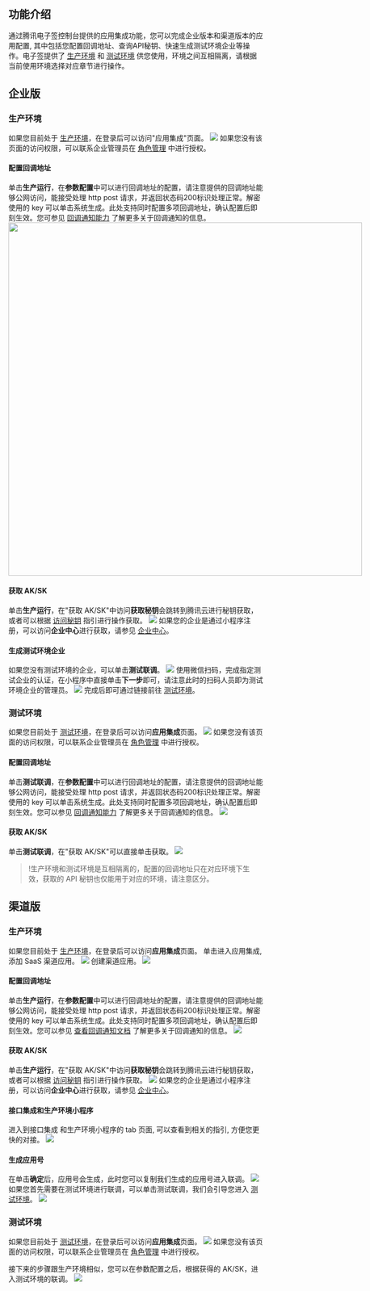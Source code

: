 ## 功能介绍
通过腾讯电子签控制台提供的应用集成功能，您可以完成企业版本和渠道版本的应用配置, 其中包括您配置回调地址、查询API秘钥、快速生成测试环境企业等操作。电子签提供了 [生产环境](https://ess.tencent.cn) 和 [测试环境](https://beta.ess.tencent.cn) 供您使用，环境之间互相隔离，请根据当前使用环境选择对应章节进行操作。

## 企业版
### 生产环境
如果您目前处于 [生产环境](https://ess.tencent.cn)，在登录后可以访问"应用集成"页面。
![](https://qcloudimg.tencent-cloud.cn/raw/a729a358ea747f9e55f5a787cd5e7308.png)
如果您没有该页面的访问权限，可以联系企业管理员在 [角色管理](https://ess.tencent.cn/role-mgr) 中进行授权。

#### 配置回调地址
单击**生产运行**，在**参数配置**中可以进行回调地址的配置，请注意提供的回调地址能够公网访问，能接受处理 http post 请求，并返回状态码200标识处理正常。解密使用的 key 可以单击系统生成。此处支持同时配置多项回调地址，确认配置后即刻生效。您可参见 [回调通知能力](https://cloud.tencent.com/document/product/1323/78321) 了解更多关于回调通知的信息。
<img style="width:700px; max-width: inherit;" src="https://qcloudimg.tencent-cloud.cn/raw/5121e732a47875749879a6584e5b1036.png" />

#### 获取 AK/SK
单击**生产运行**，在"获取 AK/SK"中访问**获取秘钥**会跳转到腾讯云进行秘钥获取，或者可以根据 [访问秘钥](https://cloud.tencent.com/document/product/598/40487) 指引进行操作获取。
![](https://qcloudimg.tencent-cloud.cn/raw/36df43981b8daaf10b5e6824502960a9.png) 
如果您的企业是通过小程序注册，可以访问**企业中心**进行获取，请参见 [企业中心](https://cloud.tencent.com/document/product/1323/71830#api-.E5.AF.86.E9.92.A5.E6.9F.A5.E8.AF.A2)。

#### 生成测试环境企业
如果您没有测试环境的企业，可以单击**测试联调**。
![](https://qcloudimg.tencent-cloud.cn/raw/c5039288fa811347f02bb34d0975f780.png)
使用微信扫码，完成指定测试企业的认证，在小程序中直接单击**下一步**即可，请注意此时的扫码人员即为测试环境企业的管理员。
![](https://qcloudimg.tencent-cloud.cn/raw/6071b05f81f7d10fd41f3733fe41ad28.png)
完成后即可通过链接前往 [测试环境](https://beta.ess.tencent.cn)。

### 测试环境
如果您目前处于 [测试环境](https://beta.ess.tencent.cn)，在登录后可以访问**应用集成**页面。
![](https://qcloudimg.tencent-cloud.cn/raw/14eaff1a83923d098d351615efa5483f.png)
如果您没有该页面的访问权限，可以联系企业管理员在 [角色管理](https://beta.ess.tencent.cn/role-mgr) 中进行授权。

#### 配置回调地址
单击**测试联调**，在**参数配置**中可以进行回调地址的配置，请注意提供的回调地址能够公网访问，能接受处理 http post 请求，并返回状态码200标识处理正常。解密使用的 key 可以单击系统生成。此处支持同时配置多项回调地址，确认配置后即刻生效。您可以参见 [回调通知能力](https://cloud.tencent.com/document/product/1323/78321) 了解更多关于回调通知的信息。
![](https://qcloudimg.tencent-cloud.cn/raw/62e05bc7333ad58961399546d4c6d6a3.png)

#### 获取 AK/SK
单击**测试联调**，在"获取 AK/SK"可以直接单击获取。
![](https://qcloudimg.tencent-cloud.cn/raw/cfe8256eb74d41328dea6c0164bd5279.png)
>!生产环境和测试环境是互相隔离的，配置的回调地址只在对应环境下生效，获取的 API 秘钥也仅能用于对应的环境，请注意区分。

## 渠道版

### 生产环境
如果您目前处于 [生产环境](https://ess.tencent.cn)，在登录后可以访问**应用集成**页面。
单击进入应用集成, 添加 SaaS 渠道应用。
![](https://qcloudimg.tencent-cloud.cn/raw/99129bfb9e78188b3f2b50b5febfdc99.png)
创建渠道应用。
![](https://qcloudimg.tencent-cloud.cn/raw/d0a468b621f725f5c49a2a27fa133f64.png)

#### 配置回调地址
单击**生产运行**，在**参数配置**中可以进行回调地址的配置，请注意提供的回调地址能够公网访问，能接受处理 http post 请求，并返回状态码200标识处理正常。解密使用的 key 可以单击系统生成。此处支持同时配置多项回调地址，确认配置后即刻生效。您可以参见 [查看回调通知文档](https://doc.weixin.qq.com/doc/w3_AKgAhgboACg22weN427SE2xYeTpGO?scode=AJEAIQdfAAo481wkB5AKgAhgboACg) 了解更多关于回调通知的信息。
![](https://qcloudimg.tencent-cloud.cn/raw/2736e83c2c14f9c77bcccdc933f08c97.png)

#### 获取 AK/SK
单击**生产运行**，在"获取 AK/SK"中访问**获取秘钥**会跳转到腾讯云进行秘钥获取，或者可以根据 [访问秘钥](https://cloud.tencent.com/document/product/598/40487) 指引进行操作获取。
![](https://qcloudimg.tencent-cloud.cn/raw/36df43981b8daaf10b5e6824502960a9.png) 
如果您的企业是通过小程序注册，可以访问**企业中心**进行获取，请参见 [企业中心](https://cloud.tencent.com/document/product/1323/71830#api-.E5.AF.86.E9.92.A5.E6.9F.A5.E8.AF.A2)。

#### 接口集成和生产环境小程序
进入到接口集成 和生产环境小程序的 tab 页面, 可以查看到相关的指引, 方便您更快的对接。
![](https://qcloudimg.tencent-cloud.cn/raw/ea7940abd8586a953d9e6b4dc7767fc2.png)

#### 生成应用号
在单击**确定**后，应用号会生成，此时您可以复制我们生成的应用号进入联调。
![](https://qcloudimg.tencent-cloud.cn/raw/c2e485929d6da6f1da27b8522ab76ff7.png)
如果您首先需要在测试环境进行联调，可以单击测试联调，我们会引导您进入 [测试环境](https://beta.ess.tencent.cn)。
![](https://qcloudimg.tencent-cloud.cn/raw/864fa154fdd83b486d713916db6e00d5.png)

### 测试环境
如果您目前处于 [测试环境](https://beta.ess.tencent.cn)，在登录后可以访问**应用集成**页面。
![](https://qcloudimg.tencent-cloud.cn/raw/3e019919023518139e67ebef86782a5e.png)
如果您没有该页面的访问权限，可以联系企业管理员在 [角色管理](https://beta.ess.tencent.cn/role-mgr) 中进行授权。

接下来的步骤跟生产环境相似，您可以在参数配置之后，根据获得的 AK/SK，进入测试环境的联调。
![](https://qcloudimg.tencent-cloud.cn/raw/146a597d33b440af79a6d7cd667bd192.png)
